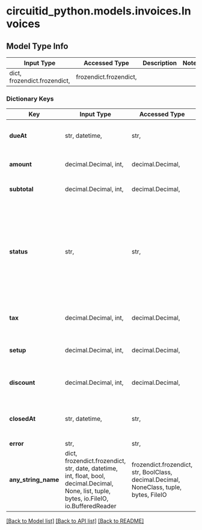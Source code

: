 # circuitid_python.models.invoices.Invoices

## Model Type Info
Input Type | Accessed Type | Description | Notes
------------ | ------------- | ------------- | -------------
dict, frozendict.frozendict,  | frozendict.frozendict,  |  | 

### Dictionary Keys
Key | Input Type | Accessed Type | Description | Notes
------------ | ------------- | ------------- | ------------- | -------------
**dueAt** | str, datetime,  | str,  |  | value must conform to RFC-3339 date-time
**amount** | decimal.Decimal, int,  | decimal.Decimal,  |  | value must be a 32 bit integer
**subtotal** | decimal.Decimal, int,  | decimal.Decimal,  |  | value must be a 32 bit integer
**status** | str,  | str,  |  | must be one of ["open", "closed", "collection", "onHold", "error", ] if omitted the server will use the default value of "open"
**tax** | decimal.Decimal, int,  | decimal.Decimal,  |  | [optional] value must be a 32 bit integer
**setup** | decimal.Decimal, int,  | decimal.Decimal,  |  | [optional] value must be a 32 bit integer
**discount** | decimal.Decimal, int,  | decimal.Decimal,  |  | [optional] value must be a 32 bit integer
**closedAt** | str, datetime,  | str,  |  | [optional] value must conform to RFC-3339 date-time
**error** | str,  | str,  |  | [optional] 
**any_string_name** | dict, frozendict.frozendict, str, date, datetime, int, float, bool, decimal.Decimal, None, list, tuple, bytes, io.FileIO, io.BufferedReader | frozendict.frozendict, str, BoolClass, decimal.Decimal, NoneClass, tuple, bytes, FileIO | any string name can be used but the value must be the correct type | [optional]

[[Back to Model list]](../../README.md#documentation-for-models) [[Back to API list]](../../README.md#documentation-for-api-endpoints) [[Back to README]](../../README.md)

